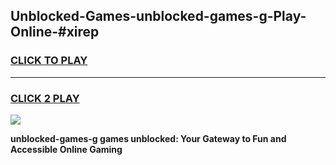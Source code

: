 
## Unblocked-Games-unblocked-games-g-Play-Online-#xirep
<h3>
<a href="https://premium.freeplayer.one?title=unblocked-games-g&ref=27F">CLICK TO PLAY</a></h3>
<hr>

<h3>
<a href="https://premium.freeplayer.one?title=unblocked-games-g&ref=27F">CLICK 2 PLAY</a>
  
</h3>

<a href="https://premium.freeplayer.one?title=unblocked-games-g&ref=27F"><img src="https://clearcache.store/games.png"></a>


**unblocked-games-g games unblocked: Your Gateway to Fun and Accessible Online Gaming**
